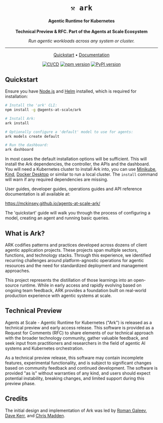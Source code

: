 <div align="center">
  <h1 align="center"><code>⚒️ ark</code></h1>
  <h4 align="center">Agentic Runtime for Kubernetes</h4>
  <p align="center">
    <strong>Technical Preview & RFC. Part of the Agents at Scale Ecosystem</strong>
  </p>
  <p align="center">
    <em>Run agentic workloads across any system or cluster.</em>
  </p>

  <hr>

  <p align="center">
    <a href="#quickstart">Quickstart</a> •
    <a href="https://mckinsey.github.io/agents-at-scale-ark/">Documentation</a>
  </p>
  <p align="center">
    <a href="https://github.com/mckinsey/agents-at-scale-ark/actions/workflows/cicd.yaml"><img src="https://github.com/mckinsey/agents-at-scale-ark/actions/workflows/cicd.yaml/badge.svg" alt="CI/CD"></a>
    <a href="https://www.npmjs.com/package/@agents-at-scale/ark"><img src="https://img.shields.io/npm/v/@agents-at-scale/ark.svg" alt="npm version"></a>
    <a href="https://pypi.org/project/ark-sdk/"><img src="https://img.shields.io/pypi/v/ark-sdk.svg" alt="PyPI version"></a>
  </p>
</div>

## Quickstart

Ensure you have [Node.js](https://nodejs.org/en/download) and [Helm](https://helm.sh/docs/intro/install/) installed, which is required for installation:

```bash
# Install the 'ark' CLI:
npm install -g @agents-at-scale/ark

# Install Ark:
ark install

# Optionally configure a 'default' model to use for agents:
ark models create default

# Run the dashboard:
ark dashboard
```

In most cases the default installation options will be sufficient. This will install the Ark dependencies, the controller, the APIs and the dashboard. You will need a Kubernetes cluster to install Ark into, you can use [Minikube](https://minikube.sigs.k8s.io/docs/start), [Kind](https://kind.sigs.k8s.io/docs/user/quick-start/), [Docker Desktop](https://docs.docker.com/desktop/kubernetes/) or similar to run a local cluster. The `install` command will warn if any required dependencies are missing.

User guides, developer guides, operations guides and API reference documentation is all available at:

https://mckinsey.github.io/agents-at-scale-ark/

The 'quickstart' guide will walk you through the process of configuring a model, creating an agent and running basic queries.

## What is Ark?

ARK codifies patterns and practices developed across dozens of client agentic application projects. These projects span multiple sectors, functions, and technology stacks. Through this experience, we identified recurring challenges around platform-agnostic operations for agentic resources and the need for standardized deployment and management approaches.

This project represents the distillation of those learnings into an open-source runtime. While in early access and rapidly evolving based on ongoing team feedback, ARK provides a foundation built on real-world production experience with agentic systems at scale.

## Technical Preview

Agents at Scale - Agentic Runtime for Kubernetes ("Ark") is released as a technical preview and early access release. This software is provided as a Request for Comments (RFC) to share elements of our technical approach with the broader technology community, gather valuable feedback, and seek input from practitioners and researchers in the field of agentic AI systems and Kubernetes orchestration.

As a technical preview release, this software may contain incomplete features, experimental functionality, and is subject to significant changes based on community feedback and continued development. The software is provided "as is" without warranties of any kind, and users should expect potential instability, breaking changes, and limited support during this preview phase.

## Credits

The initial design and implementation of Ark was led by [Roman Galeev](https://github.com/Roman-Galeev), [Dave Kerr](https://github.com/dwmkerr), and [Chris Madden](https://github.com/cm94242).
